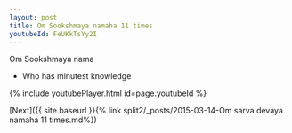 ```yaml
---
layout: post
title: Om Sookshmaya namaha 11 times
youtubeId: FeUKkTsYy2I
---
```

 
 
Om Sookshmaya nama 
 
 -  Who has minutest knowledge 
 
  
 
  
 
 
 
 
 
 


{% include youtubePlayer.html id=page.youtubeId %}
 
[Next]({{ site.baseurl }}{% link  split2/_posts/2015-03-14-Om sarva devaya namaha 11 times.md%})
 
